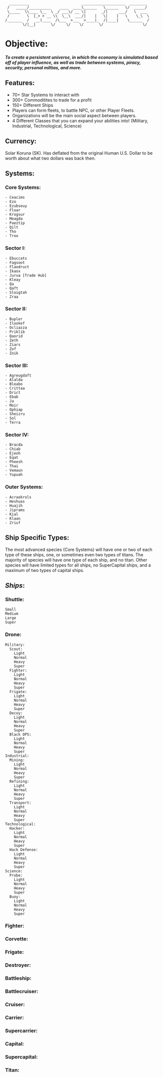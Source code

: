       _________                        ____________________  ________ 
     /   _____/__________    ____  ____\______   \______   \/  _____/ 
     \_____  \\____ \__  \ _/ ___\/ __ \|       _/|     ___/   \  ___ 
     /        \  |_> > __ \\  \__\  ___/|    |   \|    |   \    \_\  \
    /_______  /   __(____  /\___  >___  >____|_  /|____|    \______  /
            \/|__|       \/     \/    \/       \/                  \/ 
        

# Objective: 
***To create a persistent universe, in which the economy is simulated based off of player influence, as well as trade between systems, piracy, security, personal miltias, and more.***

## Features:
  - 70+ Star Systems to interact with
  - 300+ Commoditites to trade for a profit
  - 150+ Different Ships
  - Players can form fleets, to battle NPC, or other Player Fleets.
  - Organizations will be the main social aspect between players.
  - 4 Different Classes that you can expand your abilities into! (Military, Industrial, Technological, Science)

## Currency: 
Solar Koruna (SK). Has deflated from the original Human U.S. Dollar to be worth about what two dollars was back then.

## Systems: ##
  ### Core Systems: ###
    - Ceacims
    - Ezo
    - Ezubseuy
    - Floar
    - Krogsur
    - Meagda
    - Paeztip
    - Qilt
    - Tho
    - Troo
  ### Sector I: ###
    - Ebuccats
    - Fagsoot
    - Flaodruct
    - Ikaox
    - Jurua [Trade Hub]
    - Kleay
    - Qa
    - Qaft
    - Sloigtah
    - Zraa
  ### Sector II: ###
    - Bupler
    - Ilookef
    - Ocliazza
    - Priklib
    - Qaorid
    - Zeth
    - Ziars
    - Zof
    - Zoik
  ### Sector III: ###
    - Agreugdaft
    - Alalda
    - Bleabo
    - Crittaa
    - Drict
    - Ebab
    - Ja
    - Moir
    - Ophiap
    - Sheizru
    - Sol
    - Terra
  ### Sector IV: ###
    - Bracda
    - Chiab
    - Ejeoh
    - Eqat
    - Pheesh
    - Thai
    - Vemaun
    - Yupuah
  ### Outer Systems: ###
    - Acraokrols
    - Heshuas
    - Huajih
    - Jiprams
    - Kial
    - Klaan
    - Zriuf
    
## Ship Specific Types: 
The most advanced species (Core Systems) will have one or two of each type of these ships, one, or sometimes even two types of titans. The majority of species will have one type of each ship, and no titan. Other species will have limited types for all ships, no SuperCapital ships, and a maximum of two types of capital ships.

## ***Ships***: ##
  ### Shuttle: ###
    Small
    Medium
    Large
    Super
  ### Drone: ###
    Military:
      Scout:
        Light
        Normal
        Heavy
        Super
      Fighter:
        Light
        Normal
        Heavy
        Super
      Frigate:
        Light
        Normal
        Heavy
        Super
      Decoy:
        Light
        Normal
        Heavy
        Super
      Black OPS:
        Light
        Normal
        Heavy
        Super
    Industrial:
      Mining:
        Light
        Normal
        Heavy
        Super
      Refining:
        Light
        Normal
        Heavy
        Super
      Transport:
        Light
        Normal
        Heavy
        Super
    Technological:
      Hacker:
        Light
        Normal
        Heavy
        Super
      Hack Defense:
        Light
        Normal
        Heavy
        Super
    Science:
      Probe:
        Light
        Normal
        Heavy
        Super
      Buoy:
        Light
        Normal
        Heavy
        Super
  ### Fighter: ###
  ### Corvette: ###
  ### Frigate: ###
  ### Destroyer: ###
  ### Battleship: ###
  ### Battlecruiser: ###
  ### Cruiser: ###
  ### Carrier: ###
  ### Supercarrier: ###
  ### Capital: ###
  ### Supercapital: ###
  ### Titan: ###
